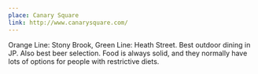 ```yaml
---
place: Canary Square
link: http://www.canarysquare.com/
---
```

Orange Line: Stony Brook, Green Line: Heath Street. Best outdoor dining in JP.  Also best beer selection.  Food is always solid, and they normally have lots of options for people with restrictive diets.